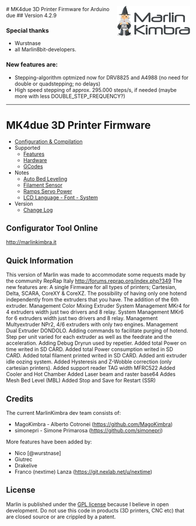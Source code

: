 <img align="right" src="Documentation/Logo/MarlinKimbra%20Logo%20GitHub.png"/>
# MK4due 3D Printer Firmware for Arduino due
## Version 4.2.9

### Special thanks
* Wurstnase
* all Marlin8bit-developers.

### New features are:
* Stepping-algorithm optmized now for DRV8825 and A4988 (no need for double or quadstepping; no delays)
* High speed stepping of approx. 295.000 steps/s, if needed (maybe more with less DOUBLE_STEP_FREQUENCY?)

---
# MK4due 3D Printer Firmware
  * [Configuration & Compilation](/Documentation/Compilation.md)
  * Supported
    * [Features](/Documentation/Features.md)
    * [Hardware](/Documentation/Hardware.md)
    * [GCodes](/Documentation/GCodes.md)
  * Notes
    * [Auto Bed Leveling](/Documentation/BedLeveling.md)
    * [Filament Sensor](/Documentation/FilamentSensor.md)
    * [Ramps Servo Power](/Documentation/RampsServoPower.md)
    * [LCD Language - Font - System](Documentation/LCDLanguageFont.md)
  * Version
    * [Change Log](/Documentation/changelog.md)


## Configurator Tool Online

http://marlinkimbra.it


## Quick Information

This version of Marlin was made to accommodate some requests made by the community RepRap Italy http://forums.reprap.org/index.php?349
The new features are:
A single Firmware for all types of printers; Cartesian, Delta, SCARA, CoreXY & CoreXZ.
The possibility of having only one hotend independently from the extruders that you have.
The addition of the 6th extruder.
Management Color Mixing Extruder
System Management MKr4 for 4 extruders width just two drivers and 8 relay.
System Management MKr6 for 6 extruders width just two drivers and 8 relay.
Management Multyextruder NPr2, 4/6 extruders with only two engines.
Management Dual Extruder DONDOLO.
Adding commands to facilitate purging of hotend. 
Step per unit varied for each extruder as well as the feedrate and the acceleration.
Adding Debug Dryrun used by repetier.
Added total Power on time writed in SD CARD.
Added total Power consumption writed in SD CARD.
Added total filament printed writed in SD CARD.
Added anti extruder idle oozing system.
Added Hysteresis and Z-Wobble correction (only cartesian printers).
Added support reader TAG width MFRC522
Added Cooler and Hot Chamber
Added Laser beam and raster base64
Addes Mesh Bed Level (MBL)
Added Stop and Save for Restart (SSR)

## Credits

The current MarlinKimbra dev team consists of:
 - MagoKimbra - Alberto Cotronei (https://github.com/MagoKimbra)
 - simonepri - Simone Primarosa (https://github.com/simonepri)

More features have been added by:
  - Nico [@wurstnase]
  - Giutrec
  - Drakelive
  - Franco (nextime) Lanza (https://git.nexlab.net/u/nextime)

## License

Marlin is published under the [GPL license](/Documentation/COPYING.md) because I believe in open development.
Do not use this code in products (3D printers, CNC etc) that are closed source or are crippled by a patent.
